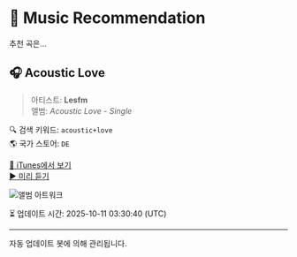 
# 🎵 Music Recommendation

추천 곡은...

## 🎧 Acoustic Love  
> 아티스트: **Lesfm**  
> 앨범: _Acoustic Love - Single_  

🔍 검색 키워드: `acoustic+love`  
🌎 국가 스토어: `DE`

[🔗 iTunes에서 보기](https://music.apple.com/de/album/acoustic-love/1583108266?i=1583108267&uo=4)  
[▶️ 미리 듣기](https://audio-ssl.itunes.apple.com/itunes-assets/AudioPreview115/v4/50/fb/b7/50fbb7ee-5468-a508-1b58-bec05f46126a/mzaf_18135355224135810521.plus.aac.p.m4a)

![앨범 아트워크](https://is1-ssl.mzstatic.com/image/thumb/Music125/v4/5b/75/16/5b751655-c2be-736b-1825-f205917a6140/artwork.jpg/100x100bb.jpg)

⏳ 업데이트 시간: 2025-10-11 03:30:40 (UTC)

---
자동 업데이트 봇에 의해 관리됩니다.
